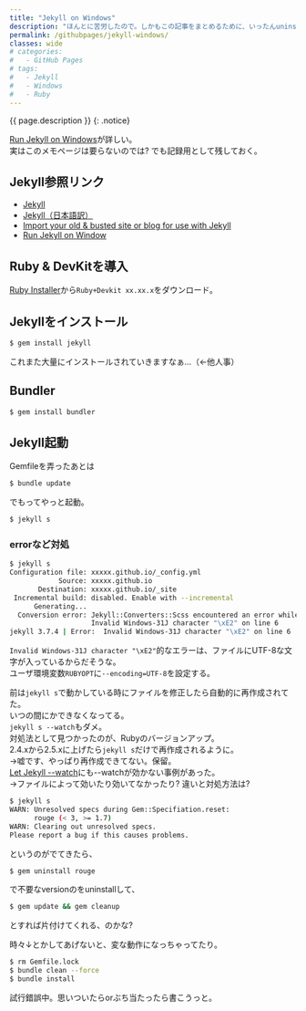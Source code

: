 ```yaml
---
title: "Jekyll on Windows"
description: "ほんとに苦労したので。しかもこの記事をまとめるために、いったんuninstallしました…"
permalink: /githubpages/jekyll-windows/
classes: wide
# categories:
#   - GitHub Pages
# tags:
#   - Jekyll
#   - Windows
#   - Ruby
---
```

{{ page.description }}
{: .notice}

[Run Jekyll on Windows](http://jekyll-windows.juthilo.com/)が詳しい。  
実はこのメモページは要らないのでは? でも記録用として残しておく。  

## Jekyll参照リンク
- [Jekyll](http://jekyllrb.com/)   
- [Jekyll（日本語訳）](http://jekyllrb-ja.github.io/)   
- [Import your old & busted site or blog for use with Jekyll](http://import.jekyllrb.com/)
- [Run Jekyll on Window](http://jekyll-windows.juthilo.com/)


## Ruby & DevKitを導入
[Ruby Installer](https://rubyinstaller.org/)から`Ruby+Devkit xx.xx.x`をダウンロード。  

## Jekyllをインストール
```sh
$ gem install jekyll
```

これまた大量にインストールされていきますなぁ…（←他人事）

## Bundler
```sh
$ gem install bundler
```

## Jekyll起動

Gemfileを弄ったあとは
```sh
$ bundle update
```
でもってやっと起動。
```sh
$ jekyll s
```

### errorなど対処

```sh
$ jekyll s
Configuration file: xxxxx.github.io/_config.yml
            Source: xxxxx.github.io
       Destination: xxxxx.github.io/_site
 Incremental build: disabled. Enable with --incremental
      Generating...
  Conversion error: Jekyll::Converters::Scss encountered an error while converting 'assets/css/main.scss':
                    Invalid Windows-31J character "\xE2" on line 6
jekyll 3.7.4 | Error:  Invalid Windows-31J character "\xE2" on line 6
```
`Invalid Windows-31J character "\xE2"`的なエラーは、ファイルにUTF-8な文字が入っているからだそうな。  
ユーザ環境変数`RUBYOPT`に`--encoding=UTF-8`を設定する。

前は`jekyll s`で動かしている時にファイルを修正したら自動的に再作成されてた。  
いつの間にかできなくなってる。  
`jekyll s --watch`もダメ。  
対処法として見つかったのが、Rubyのバージョンアップ。  
2.4.xから2.5.xに上げたら`jekyll s`だけで再作成されるように。  
→嘘です、やっぱり再作成できてない。保留。  
[Let Jekyll --watch](http://jekyll-windows.juthilo.com/4-wdm-gem/)にも--watchが効かない事例があった。  
→ファイルによって効いたり効いてなかったり? 違いと対処方法は?

```sh
$ jekyll s
WARN: Unresolved specs during Gem::Specifiation.reset:
      rouge (< 3, >= 1.7)
WARN: Clearing out unresolved specs.
Please report a bug if this causes problems.
```
というのがでてきたら、
```sh
$ gem uninstall rouge
```
で不要なversionのをuninstallして、
```sh
$ gem update && gem cleanup
```
とすれば片付けてくれる、のかな?

時々↓とかしてあげないと、変な動作になっちゃってたり。
```sh
$ rm Gemfile.lock
$ bundle clean --force
$ bundle install
```

試行錯誤中。思いついたらorぶち当たったら書こうっと。